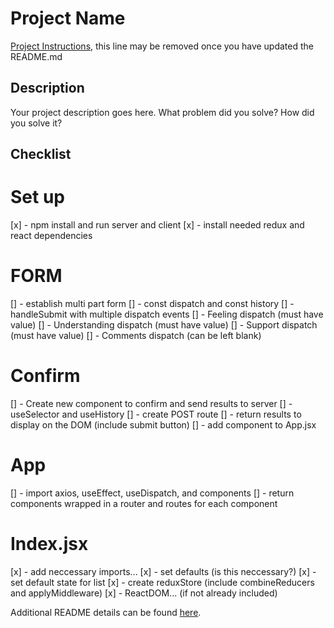 # Project Name

[Project Instructions](./INSTRUCTIONS.md), this line may be removed once you have updated the README.md

## Description

Your project description goes here. What problem did you solve? How did you solve it?

## Checklist

# Set up 
[x] - npm install and run server and client
[x] - install needed redux and react dependencies

# FORM
[] - establish multi part form
    [] - const dispatch and const history
    [] - handleSubmit with multiple dispatch events
        [] - Feeling dispatch (must have value)
        [] - Understanding dispatch (must have value)
        [] - Support dispatch (must have value)
        [] - Comments dispatch (can be left blank)
# Confirm
[] - Create new component to confirm and send results to server
    [] - useSelector and useHistory
    [] - create POST route
    [] - return results to display on the DOM (include submit button)
    [] - add component to App.jsx

# App
[] - import axios, useEffect, useDispatch, and components
[] - return components wrapped in a router and routes for each component

# Index.jsx
[x] - add neccessary imports...
[x] - set defaults (is this neccessary?)
[x] - set default state for list
[x] - create reduxStore (include combineReducers and applyMiddleware)
[x] - ReactDOM... (if not already included)



Additional README details can be found [here](https://github.com/PrimeAcademy/readme-template/blob/master/README.md).
